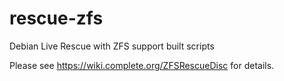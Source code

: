 rescue-zfs
==========

Debian Live Rescue with ZFS support built scripts

Please see <https://wiki.complete.org/ZFSRescueDisc> for details.
